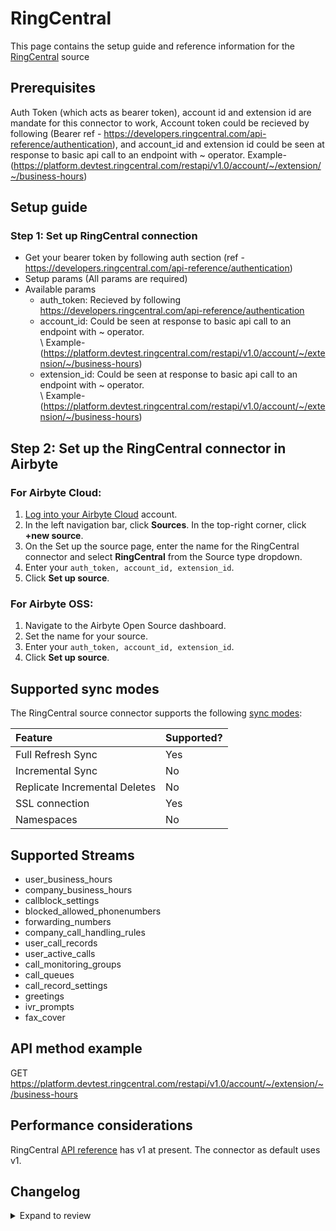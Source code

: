 # RingCentral

This page contains the setup guide and reference information for the [RingCentral](https://developers.ringcentral.com/api-reference/) source

## Prerequisites

Auth Token (which acts as bearer token), account id and extension id are mandate for this connector to work, Account token could be recieved by following (Bearer ref - https://developers.ringcentral.com/api-reference/authentication), and account_id and extension id could be seen at response to basic api call to an endpoint with ~ operator. Example- (https://platform.devtest.ringcentral.com/restapi/v1.0/account/~/extension/~/business-hours)

## Setup guide

### Step 1: Set up RingCentral connection

- Get your bearer token by following auth section (ref - https://developers.ringcentral.com/api-reference/authentication)
- Setup params (All params are required)
- Available params
  - auth_token: Recieved by following https://developers.ringcentral.com/api-reference/authentication
  - account_id: Could be seen at response to basic api call to an endpoint with ~ operator. \
     \ Example- (https://platform.devtest.ringcentral.com/restapi/v1.0/account/~/extension/~/business-hours)
  - extension_id: Could be seen at response to basic api call to an endpoint with ~ operator. \
     \ Example- (https://platform.devtest.ringcentral.com/restapi/v1.0/account/~/extension/~/business-hours)

## Step 2: Set up the RingCentral connector in Airbyte

### For Airbyte Cloud:

1. [Log into your Airbyte Cloud](https://cloud.airbyte.io/workspaces) account.
2. In the left navigation bar, click **Sources**. In the top-right corner, click **+new source**.
3. On the Set up the source page, enter the name for the RingCentral connector and select **RingCentral** from the Source type dropdown.
4. Enter your `auth_token, account_id, extension_id`.
5. Click **Set up source**.

### For Airbyte OSS:

1. Navigate to the Airbyte Open Source dashboard.
2. Set the name for your source.
3. Enter your `auth_token, account_id, extension_id`.
4. Click **Set up source**.

## Supported sync modes

The RingCentral source connector supports the following [sync modes](https://docs.airbyte.com/cloud/core-concepts#connection-sync-modes):

| Feature                       | Supported? |
| :---------------------------- | :--------- |
| Full Refresh Sync             | Yes        |
| Incremental Sync              | No         |
| Replicate Incremental Deletes | No         |
| SSL connection                | Yes        |
| Namespaces                    | No         |

## Supported Streams

- user_business_hours
- company_business_hours
- callblock_settings
- blocked_allowed_phonenumbers
- forwarding_numbers
- company_call_handling_rules
- user_call_records
- user_active_calls
- call_monitoring_groups
- call_queues
- call_record_settings
- greetings
- ivr_prompts
- fax_cover

## API method example

GET https://platform.devtest.ringcentral.com/restapi/v1.0/account/~/extension/~/business-hours

## Performance considerations

RingCentral [API reference](https://platform.devtest.ringcentral.com/restapi/v1.0) has v1 at present. The connector as default uses v1.

## Changelog

<details>
  <summary>Expand to review</summary>

| Version | Date       | Pull Request                                       | Subject        |
| :------ | :--------- | :------------------------------------------------- | :------------- |
| 0.1.4 | 2024-06-22 | [40054](https://github.com/airbytehq/airbyte/pull/40054) | Update dependencies |
| 0.1.3 | 2024-06-06 | [39111](https://github.com/airbytehq/airbyte/pull/39111) | Make compatible with builder |
| 0.1.2 | 2024-06-04 | [38937](https://github.com/airbytehq/airbyte/pull/38937) | [autopull] Upgrade base image to v1.2.1 |
| 0.1.1 | 2024-05-20 | [38382](https://github.com/airbytehq/airbyte/pull/38382) | [autopull] base image + poetry + up_to_date |
| 0.1.0   | 2023-05-10 | [Init](https://github.com/airbytehq/airbyte/pull/) | Initial commit |

</details>
